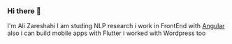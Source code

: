 ### Hi there 👋

<!--
**zareshahi/zareshahi** is a ✨ _special_ ✨ repository because its `README.md` (this file) appears on your GitHub profile.

Here are some ideas to get you started:

- 🔭 I’m currently working on ...
- 🌱 I’m currently learning ...
- 👯 I’m looking to collaborate on ...
- 🤔 I’m looking for help with ...
- 💬 Ask me about ...
- 📫 How to reach me: ...
- 😄 Pronouns: ...
- ⚡ Fun fact: ...
-->

I'm Ali Zareshahi
I am studing NLP research
i work in FrontEnd with [Angular](https://angular.io) 
also i can build mobile apps with Flutter
i worked with Wordpress too

